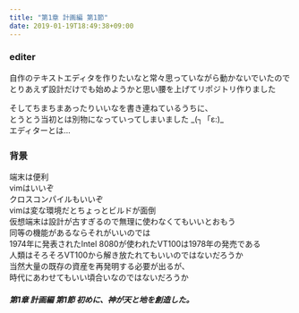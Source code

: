 ```yaml
---
title: "第1章 計画編 第1節"
date: 2019-01-19T18:49:38+09:00
---
```


### editer
自作のテキストエディタを作りたいなと常々思っていながら動かないでいたので  
とりあえず設計だけでも始めようかと思い腰を上げてリポジトリ作りました  

そしてちまちまあったりいいなを書き連ねているうちに、  
とうとう当初とは別物になっていってしまいました \_(┐「ε:)\_  
エディターとは...  

### 背景
端末は便利  
vimはいいぞ  
クロスコンパイルもいいぞ  
vimは変な環境だとちょっとビルドが面倒  
仮想端末は設計が古すぎるので無理に使わなくてもいいとおもう  
同等の機能があるならそれがいいのでは  
1974年に発表されたIntel 8080が使われたVT100は1978年の発売である  
人類はそろそろVT100から解き放たれてもいいのではないだろうか  
当然大量の既存の資産を再発明する必要が出るが、  
時代にあわせてもいい頃合いなのではないだろうか  

##### 第1章 計画編 第1節 初めに、神が天と地を創造した。

